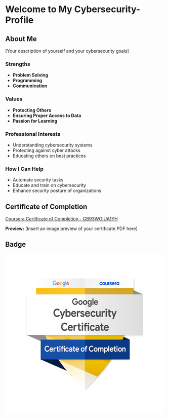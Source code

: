 # Welcome to My Cybersecurity-Profile

## About Me

[Your description of yourself and your cybersecurity goals]

### Strengths
- **Problem Solving**
- **Programming**
- **Communication**

### Values
- **Protecting Others**
- **Ensuring Proper Access to Data**
- **Passion for Learning**

### Professional Interests
- Understanding cybersecurity systems
- Protecting against cyber attacks
- Educating others on best practices

### How I Can Help
- Automate security tasks
- Educate and train on cybersecurity
- Enhance security posture of organizations

## Certificate of Completion

[Coursera Certificate of Completion - GB93WOIUA1YH](https://raw.githubusercontent.com/Brandon-Parker9/Cybersecurity-Profile/main/Certificate-of-Completion/Coursera%20Certificate%20of%20Completion%20-%20GB93WOIUA1YH.pdf)

**Preview:**
[Insert an image preview of your certificate PDF here]

## Badge

![Google Cybersecurity Certificate](https://raw.githubusercontent.com/Brandon-Parker9/Cybersecurity-Profile/main/Certificate-of-Completion/google-cybersecurity-certificate-medium.png)



